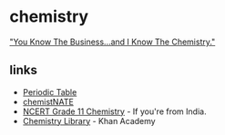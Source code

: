 # chemistry

["You Know The Business...and I Know The Chemistry."](https://redirect.invidious.io/watch?v=69vvrSE2PeM)

## links

- [Periodic Table](https://upload.wikimedia.org/wikipedia/commons/0/03/Simple_Periodic_Table_Chart-blocks.svg)
- [chemistNATE](https://redirect.invidious.io/chemistNATE)
- [NCERT Grade 11 Chemistry](https://ncert.nic.in/textbook.php?kech1=0-7) - If you're from India.
- [Chemistry Library](https://www.khanacademy.org/science/chemistry/) - Khan Academy
